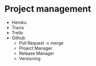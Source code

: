 Project management
===================

- Heroku
- Travis
- Trello
- Github
  - Pull Request -> merge
  - Project Manager
  - Release Manager
  - Versioning
